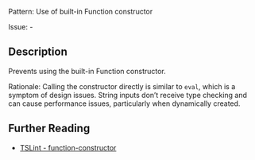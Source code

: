 Pattern: Use of built-in Function constructor

Issue: -

## Description

Prevents using the built-in Function constructor.  
  
Rationale: Calling the constructor directly is similar to `eval`, which is a symptom of design issues. String inputs don’t receive type checking and can cause performance issues, particularly when dynamically created.

## Further Reading

* [TSLint - function-constructor](https://palantir.github.io/tslint/rules/function-constructor)